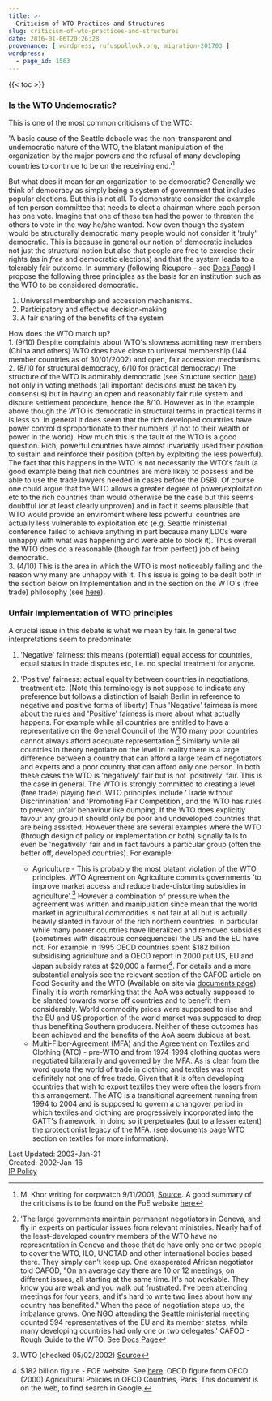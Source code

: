 ```yaml
---
title: >-
  Criticism of WTO Practices and Structures
slug: criticism-of-wto-practices-and-structures
date: 2016-01-06T20:26:28
provenance: [ wordpress, rufuspollock.org, migration-201703 ]
wordpress:
  - page_id: 1563
---
```


{{< toc >}}

### Is the WTO Undemocratic?

This is one of the most common criticisms of the WTO:  
  
'A basic cause of the Seattle debacle was the non-transparent and undemocratic nature of the WTO, the blatant manipulation of the organization by the major powers and the refusal of many developing countries to continue to be on the receiving end.'[^4]
  
But what does it mean for an organization to be democratic? Generally we think of democracy as simply being a system of government that includes popular elections. But this is not all. To demonstrate consider the example of ten person committee that needs to elect a chairman where each person has one vote. Imagine that one of these ten had the power to threaten the others to vote in the way he/she wanted. Now even though the system would be structurally democratic many people would not consider it 'truly' democratic. This is because in general our notion of democratic includes not just the structural notion but also that people are free to exercise their rights (as
in _free_ and democratic elections) and that the system leads to a tolerably fair outcome. In summary (following Ricupero - see [Docs Page](/wto/documents/)) I propose the following three principles as the basis for an institution such as the WTO to be considered democratic.  

  1. Universal membership and accession mechanisms. 
  2. Participatory and effective decision-making 
  3. A fair sharing of the benefits of the system 

How does the WTO match up?  
1\. (9/10) Despite complaints about WTO's slowness admitting new members (China and others) WTO does have close to universal membership (144 member countries as of 30/01/2002) and open, fair accession mechanisms.  
2\. (8/10 for structural democracy, 6/10 for practical democracy) The structure of the WTO is admirably democratic (see Structure section [here](/wto/basic-facts/#structure)) not only in voting methods (all important decisions must be taken by consensus) but in having an open and reasonably fair rule system and dispute settlement procedure, hence the 8/10. However as in the example above though the WTO is democratic in structural terms in practical terms it is less so. In general it does seem that the rich developed countries have power control disproportionate to their numbers (if not to their wealth or power in the world). How much this is the fault of the WTO is a good question. Rich, powerful countries have almost invariably used their position to sustain and reinforce their position (often by exploiting the less powerful). The fact that this happens in the WTO is not necessarily
the WTO's fault (a good example being that rich countries are more likely to possess and be able to use the trade lawyers needed in cases before the DSB). Of course one could argue that the WTO allows a greater degree of power/exploitation etc to the rich countries than would otherwise be the case but this seems doubtful (or at least clearly unproven) and in fact it seems plausible that WTO would provide an enviroment where less powerful countries
are actually less vulnerable to exploitation etc (e.g. Seattle ministerial conference failed to achieve anything in part because many LDCs were unhappy with what was happening and were able to block it). Thus overall the WTO does do a reasonable (though far from perfect) job of being democratic.  
3\. (4/10) This is the area in which the WTO is most noticeably failing and the reason why many are unhappy with it. This issue is going to be dealt both in the section below on Implementation and in the section on the WTO's (free trade) philosophy (see [here](/wto/the-wtos-free-trade-philosophy/)).  

### Unfair Implementation of WTO principles

A crucial issue in this debate is what we mean by fair. In general two interpretations seem to predominate:

1. 'Negative' fairness: this means (potential) equal access for countries, equal status in trade disputes etc, i.e. no special treatment for anyone.
2. 'Positive' fairness: actual equality between countries in negotiations, treatment etc. (Note this terminology is not suppose to indicate any preference but follows a distinction of Isaiah Berlin in reference to negative and positive forms of liberty)
Thus 'Negative' fairness is more about the rules and 'Positive' fairness is more about what actually happens. For example while all countries are entitled to have a representative on the General Council of the WTO many poor countries cannot always afford adequate representation.[^3] Similarly while all countries in theory negotiate on the level in reality there is a large difference between a country that can afford a large team of negotiators and experts and a poor country that can afford only one person. In both these cases the WTO is 'negatively' fair but is not 'positively' fair.
This is the case in general. The WTO is strongly committed to creating a level (free trade) playing field. WTO principles include 'Trade without Discrimination' and 'Promoting Fair Competition', and the WTO has rules to prevent unfair behaviour like dumping. If the WTO does explicitly favour any group it should only be poor and undeveloped countries that are being assisted. However there are several examples where the WTO (through design of
policy or implementation or both) signally fails to even be 'negatively' fair and in fact favours a particular group (often the better off, developed countries). For example:

    * Agriculture - This is probably the most blatant violation of the WTO principles. WTO Agreement on Agriculture commits governments 'to improve market access and reduce trade-distorting subsidies in agriculture'.[^1] However a combination of pressure when the agreement was written and manipulation since mean that the world market in agricultural commodities is not fair at all but is actually heavily slanted in favour of the rich northern countries. In particular while many poorer countries have liberalized and removed subsidies (sometimes with disastrous consequences) the US and the EU have not. For example in 1995 OECD countries spent $182 billion subsidising agriculture and a OECD report in 2000 put US, EU and Japan subsidy rates at $20,000 a farmer[^2]. For details and a more substantial analysis see the relevant section of the CAFOD article on Food Security and the WTO (Available on site via [documents page](/wto/documents/)). Finally it is worth remarking that the AoA was actually supposed to be slanted towards worse off countries and to benefit them considerably. World commodity prices were supposed to rise and the EU and US proportion of the world market was supposed to drop thus benefiting Southern producers. Neither of these outcomes has been achieved and the benefits of the AoA seem dubious at best.
    * Multi-Fiber-Agreement (MFA) and the Agreement on Textiles and Clothing (ATC) - pre-WTO and from 1974-1994 clothing quotas were negotiated bilaterally and governed by the MFA. As is clear from the word quota the world of trade in clothing and textiles was most definitely not one of free trade. Given that it is often developing countries that wish to export textiles they were often the losers from this arrangement. The ATC is a transitional agreement running from 1994 to 2004 and is supposed to govern a changover period in which textiles and clothing are progressively incorporated into the GATT's framework. In doing so it perpetuates (but to a lesser extent) the protectionist legacy of the MFA. (see [documents page](/wto/documents/) WTO section on textiles for more information).



[^1]: WTO (checked 05/02/2002) [ Source](http://www.wto.org/english/tratop_e/agric_e/agric_e.htm)
[^2]: $182 billion figure - FOE website. See [here](http://www.foei.org/activist_guide/tradeweb/agric.htm). OECD figure from OECD (2000) Agricultural Policies in OECD Countries, Paris. This document is on the web, to find search in Google.
[^3]: 'The large governments maintain permanent negotiators in Geneva, and fly in experts on particular issues from relevant ministries. Nearly half of the least-developed country members of the WTO have no representation in Geneva and those that do have only one or two people to cover the WTO, ILO, UNCTAD and other international bodies based there. They simply can't keep up.
One exasperated African negotiator told CAFOD, "On an average day there are 10 or 12 meetings, on different issues, all starting at the same time. It's not workable. They know you are weak and you walk out frustrated. I've been
attending meetings for four years, and it's hard to write two lines about how my country has benefited."
When the pace of negotiation steps up, the imbalance grows. One NGO attending the Seattle ministerial meeting counted 594 representatives of the EU and its member states, while many developing countries had only one or two delegates.'
CAFOD - Rough Guide to the WTO. See [Docs Page](/wto/documents/)

[^4]: M. Khor writing for corpwatch 9/11/2001, [Source](http://www.corpwatch.org/issues/PID.jsp?articleid=721). A good summary of the criticisms is to be found on the FoE website [here](http://www.foei.org/activist_guide/tradeweb/democ.htm)

Last Updated: 2003-Jan-31  
Created: 2002-Jan-16  
[IP Policy](/copying/)


